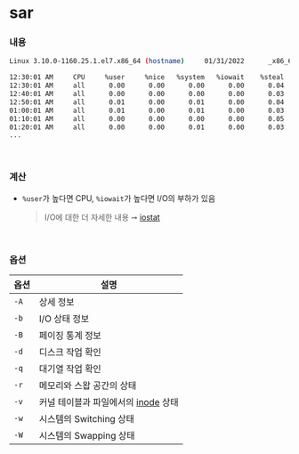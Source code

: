 sar
===

### 내용
```sh
Linux 3.10.0-1160.25.1.el7.x86_64 (hostname)     01/31/2022      _x86_64_        (2 CPU)

12:30:01 AM     CPU     %user     %nice   %system   %iowait    %steal     %idle
12:30:01 AM     all      0.00      0.00      0.00      0.00      0.04     99.96
12:40:01 AM     all      0.00      0.00      0.00      0.00      0.03     99.96
12:50:01 AM     all      0.01      0.00      0.01      0.00      0.04     99.95
01:00:01 AM     all      0.01      0.00      0.01      0.00      0.03     99.96
01:10:01 AM     all      0.00      0.00      0.00      0.00      0.05     99.94
01:20:01 AM     all      0.00      0.00      0.01      0.00      0.03     99.96
...
```

<br>

### 계산
* `%user`가 높다면 CPU, `%iowait`가 높다면 I/O의 부하가 있음
  >I/O에 대한 더 자세한 내용 ➞ [iostat](../iostat/README.md)

<br>

### 옵션
|옵션|설명|
|-|-|
|`-A`|상세 정보|
|`-b`|I/O 상태 정보|
|`-B`|페이징 통계 정보|
|`-d`|디스크 작업 확인|
|`-q`|대기열 작업 확인|
|`-r`|메모리와 스왑 공간의 상태|
|`-v`|커널 테이블과 파일에서의 [inode](../../linux/inode/README.md) 상태|
|`-w`|시스템의 Switching 상태|
|`-W`|시스템의 Swapping 상태|

<br>
